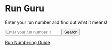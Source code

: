 # Run Guru

Enter your run number and find out what it means!

<input id="train" placeholder="Enter your run number!!!"><button onclick="interpretTrainNumber()">Search</button>

<div class="results"></div>

[Run Numbering Guide](../../../Train-Spotting/Run-Numbering-Guide.md)

<script>
  async function run() {
    let dataRes = await fetch("data.json");
    let data = await dataRes.json();

    document.querySelector("#train").onkeydown = ev => {
    if(ev.key == "Enter") interpretTrainNumber()};

    window.interpretTrainNumber = function (trainNumber) {
        document.querySelector("#train").value = document.querySelector("#train").value.toUpperCase();
        if(trainNumber == undefined) trainNumber = document.querySelector("#train").value;
      if (trainNumber.length !== 4) {
        document.querySelector(".results").innerHTML = "Invalid train number. It must be 4 characters long.";
        return;
      }

      const firstChar = trainNumber[0];
      const secondChar = trainNumber[1];
      const thirdChar = trainNumber[2];
      const fourthChar = trainNumber[3];

      // Interpret the first character
      const first = data.first[firstChar] || [];

      // Interpret the second character
      const second = data.second[secondChar] || [];

      const other = [];
      for (let pos of Object.keys(data.other)) {
        let matches = true;
        for (let i = 0; i < 4; i++) {
          if (pos[i] == "x") continue;
          if (pos[i] == "n" && !/[0-9]/.test(trainNumber[i])) {
            matches = false;
            break;
          } else if (pos[i] == "n") continue;
          if (pos[i] != trainNumber[i]) {
            matches = false;
            break;
          }
        }
        if (matches) other.push(data.other[pos]);
      }

      document.querySelector(".results").innerHTML = `
Train ${trainNumber} is a <code>[${first.join(
        " OR a "
      )}]</code> heading to <code>[${second.join(" OR ")}]</code>.${
        other.length > 0
          ? ` It might also be <code>[${other.join(
              " AND "
            )}]</code>`
          : ""
      }<br><br>
  `;
    };
  }

  run();
</script>
